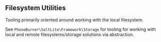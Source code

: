 ## Filesystem Utilities

Tooling primarily oriented around working with the local filesystem. 

See `PhoneBurner\SaltLite\Framework\Storage` for tooling for working with local
and remote filesystems/storage solutions via abstraction.